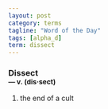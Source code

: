```yaml
---
layout: post
category: terms
tagline: "Word of the Day"
tags: [alpha_d]
term: dissect
---
```


<h3>Dissect<br/> <small>&mdash; v. (dis<span>&middot;</span>sect)</small></h3>
<p><ol>
<li>the end of a cult</li>
</ol></p>
